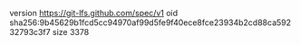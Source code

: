version https://git-lfs.github.com/spec/v1
oid sha256:9b45629b1fcd5cc94970af99d5fe9f40ece8fce23934b2cd88ca59232793c3f7
size 3378
